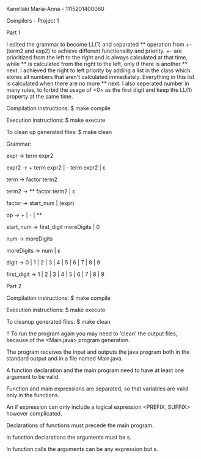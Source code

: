 Kanellaki Maria-Anna - 1115201400060

Compilers - Project 1



Part 1

I edited the grammar to become LL(1) and separated ** operation from +- (term2 and exp2) to achieve different 
functionality and priority. +- are prioritized from the left to the right and is always calculated at that time, while ** 
is calculated from the right to the left, only if there is another ** next. I achieved the right to left priority by adding
a list in the class which stores all numbers that aren't calculated immediately. Everything in this list is calculated
when there are no more ** next. I also seperated number in many rules, to forbid the usage of <0> as the first digit and
keep the LL(1) property at the same time.


Compilation instructions:
$ make compile

Execution instructions:
$ make execute

To clean up generated files:
$ make clean


Grammar:

expr -> term expr2

expr2 -> + term expr2
        | - term expr2
        | ε

term -> factor term2

term2 -> ** factor term2
        | ε

factor -> start_num 
        | (expr)

op -> +
    | -
    | **

start_num -> first_digit moreDigits
            | 0

num -> moreDigits

moreDigits -> num
            | ε

digit -> 0 | 1 | 2 | 3 | 4 | 5 | 6 | 7 | 8 | 9

first_digit -> 1 | 2 | 3 | 4 | 5 | 6 | 7 | 8 | 9



Part 2

Compilation instructions:
$ make compile

Execution instructions:
$ make execute

To cleanup generated files:
$ make clean


!! To run the program again you may need to 'clean' the output files, because of the <Main.java> program generation. 



The program receives the input and outputs the java program both in the standard output and in a file named Main.java.

A function declaration and the main program need to have at least one argument to be valid.

Function and main expressions are separated, so that variables <ID> are valid only in the functions.
        
An if expression can only include a logical expression <PREFIX, SUFFIX> however complicated.

Declarations of functions must precede the main program.

In function declarations the arguments must be <ID>s.
        
In function calls the arguments can be any expression but <ID>s.         
        
